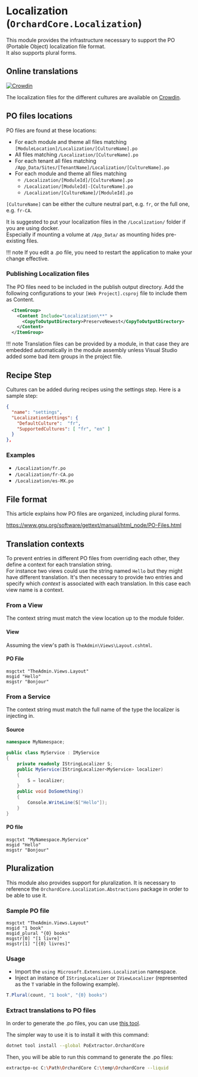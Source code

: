 # Localization (`OrchardCore.Localization`)

This module provides the infrastructure necessary to support the PO (Portable Object) localization file format.  
It also supports plural forms.

## Online translations

[![Crowdin](https://badges.crowdin.net/orchard-core/localized.svg)](https://crowdin.com/project/orchard-core)

The localization files for the different cultures are available on [Crowdin](https://crowdin.com/project/orchard-core).

## PO files locations

PO files are found at these locations:

- For each module and theme all files matching `[ModuleLocation]/Localization/[CultureName].po`
- All files matching `/Localization/[CultureName].po`
- For each tenant all files matching `/App_Data/Sites/[TenantName]/Localization/[CultureName].po`
- For each module and theme all files matching  
  - `/Localization/[ModuleId]/[CultureName].po`
  - `/Localization/[ModuleId]-[CultureName].po`
  - `/Localization/[CultureName]/[ModuleId].po`

`[CultureName]` can be either the culture neutral part, e.g. `fr`, or the full one, e.g. `fr-CA`.

It is suggested to put your localization files in the `/Localization/` folder if you are using docker.  
Especially if mounting a volume at `/App_Data/` as mounting hides pre-existing files.

!!! note
    If you edit a .po file, you need to restart the application to make your change effective.

### Publishing Localization files

The PO files need to be included in the publish output directory. 
Add the following configurations to your `[Web Project].csproj` file to include them as Content.

```xml
  <ItemGroup>
    <Content Include="Localization\**" >
      <CopyToOutputDirectory>PreserveNewest</CopyToOutputDirectory>
    </Content>
  </ItemGroup>
```

!!! note
    Translation files can be provided by a module, in that case they are embedded automatically in the module assembly unless Visual Studio added some bad item groups in the project file.

## Recipe Step

Cultures can be added during recipes using the settings step. Here is a sample step:

```json
{
  "name": "settings",
  "LocalizationSettings": {
    "DefaultCulture":  "fr",
    "SupportedCultures": [ "fr", "en" ]
  }
},
```

### Examples

- `/Localization/fr.po`
- `/Localization/fr-CA.po`
- `/Localization/es-MX.po`

## File format

This article explains how PO files are organized, including plural forms.

<https://www.gnu.org/software/gettext/manual/html_node/PO-Files.html>

## Translation contexts

To prevent entries in different PO files from overriding each other, they define a context for each translation string.  
For instance two views could use the string named `Hello` but they might have different translation. It's then necessary to
provide two entries and specify which _context_ is associated with each translation. In this case each view name is a context.

### From a View

The context string must match the view location up to the module folder.

#### View

Assuming the view's path is `TheAdmin\Views\Layout.cshtml`.

#### PO File

```
msgctxt "TheAdmin.Views.Layout"
msgid "Hello"
msgstr "Bonjour"
```

### From a Service

The context string must match the full name of the type the localizer is injecting in.

#### Source

```csharp
namespace MyNamespace;

public class MyService : IMyService
{
    private readonly IStringLocalizer S;
    public MyService(IStringLocalizer<MyService> localizer)
    {
        S = localizer;
    }
    public void DoSomething()
    {
        Console.WriteLine(S["Hello"]);
    }
}
```

#### PO file

```
msgctxt "MyNamespace.MyService"
msgid "Hello"
msgstr "Bonjour"
```

## Pluralization

This module also provides support for pluralization.
It is necessary to reference the `OrchardCore.Localization.Abstractions` package in order to be able to use it.

### Sample PO file

```
msgctxt "TheAdmin.Views.Layout"
msgid "1 book"
msgid_plural "{0} books"
msgstr[0] "[1 livre]"
msgstr[1] "[{0} livres]"
```

### Usage

- Import the `using Microsoft.Extensions.Localization` namespace.
- Inject an instance of `IStringLocalizer` or `IViewLocalizer` (represented as the `T` variable in the following example).

```csharp
T.Plural(count, "1 book", "{0} books")
```

### Extract translations to PO files

In order to generate the .po files, you can use [this tool](https://github.com/lukaskabrt/PoExtractor).

The simpler way to use it is to install it with this command:

```bash
dotnet tool install --global PoExtractor.OrchardCore
```

Then, you will be able to run this command to generate the .po files:

``` bash
extractpo-oc C:\Path\OrchardCore C:\temp\OrchardCore --liquid
```
